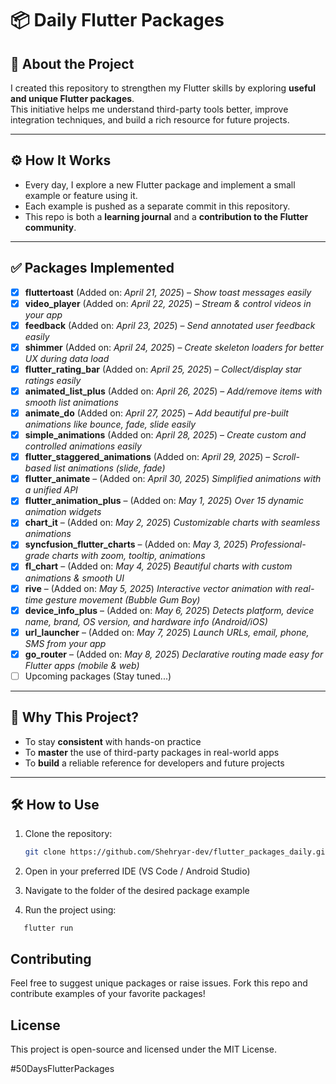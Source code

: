 # 📦 Daily Flutter Packages

## 📘 About the Project
I created this repository to strengthen my Flutter skills by exploring **useful and unique Flutter packages**.  
This initiative helps me understand third-party tools better, improve integration techniques, and build a rich resource for future projects.

---

## ⚙️ How It Works
- Every day, I explore a new Flutter package and implement a small example or feature using it.
- Each example is pushed as a separate commit in this repository.
- This repo is both a **learning journal** and a **contribution to the Flutter community**.

---

## ✅ Packages Implemented

- [x] **fluttertoast** (Added on: *April 21, 2025*) – *Show toast messages easily*
- [x] **video_player** (Added on: *April 22, 2025*) – *Stream & control videos in your app*
- [x] **feedback** (Added on: *April 23, 2025*) – *Send annotated user feedback easily*
- [x] **shimmer** (Added on: *April 24, 2025*) – *Create skeleton loaders for better UX during data load*
- [x] **flutter_rating_bar** (Added on: *April 25, 2025*) – *Collect/display star ratings easily*
- [x] **animated_list_plus** (Added on: *April 26, 2025*) – *Add/remove items with smooth list animations*
- [x] **animate_do** (Added on: *April 27, 2025*) – *Add beautiful pre-built animations like bounce, fade, slide easily*
- [x] **simple_animations** (Added on: *April 28, 2025*) – *Create custom and controlled animations easily*
- [x] **flutter_staggered_animations** (Added on: *April 29, 2025*) – *Scroll-based list animations (slide, fade)*
- [x] **flutter_animate** – (Added on: *April 30, 2025*) *Simplified animations with a unified API*
- [x] **flutter_animation_plus** – (Added on: *May 1, 2025*) *Over 15 dynamic animation widgets*
- [x] **chart_it** – (Added on: *May 2, 2025*) *Customizable charts with seamless animations*
- [x] **syncfusion_flutter_charts** – (Added on: *May 3, 2025*) *Professional-grade charts with zoom, tooltip, animations*
- [x] **fl_chart** – (Added on: *May 4, 2025*) *Beautiful charts with custom animations & smooth UI*
- [x] **rive** – (Added on: *May 5, 2025*) *Interactive vector animation with real-time gesture movement (Bubble Gum Boy)*
- [x] **device_info_plus** – (Added on: *May 6, 2025*) *Detects platform, device name, brand, OS version, and hardware info (Android/iOS)*
- [x] **url_launcher** – (Added on: *May 7, 2025*) *Launch URLs, email, phone, SMS from your app*
- [x] **go_router** – (Added on: *May 8, 2025*) *Declarative routing made easy for Flutter apps (mobile & web)*
- [ ] Upcoming packages (Stay tuned...)

---

## 🧠 Why This Project?

- To stay **consistent** with hands-on practice
- To **master** the use of third-party packages in real-world apps
- To **build** a reliable reference for developers and future projects

---

## 🛠 How to Use

1. Clone the repository:
   ```sh
   git clone https://github.com/Shehryar-dev/flutter_packages_daily.git

2. Open in your preferred IDE (VS Code / Android Studio)

3. Navigate to the folder of the desired package example

4. Run the project using:
````
   flutter run
````


## Contributing
Feel free to suggest unique packages or raise issues.
Fork this repo and contribute examples of your favorite packages!


## License
This project is open-source and licensed under the MIT License.


#50DaysFlutterPackages